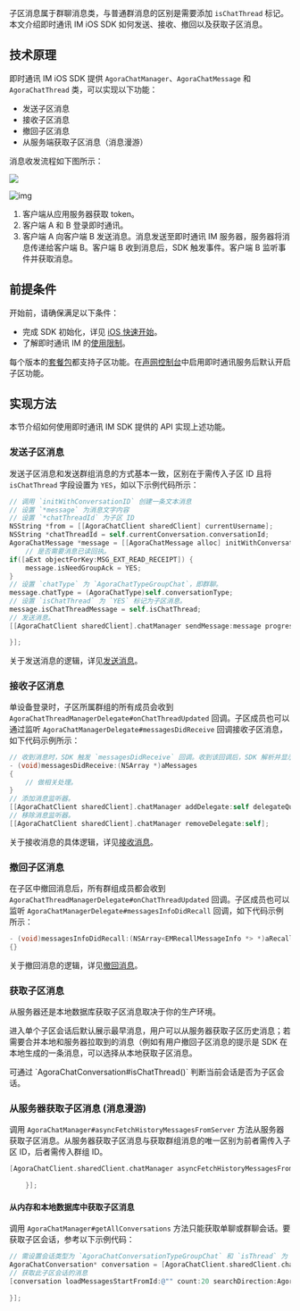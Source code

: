 子区消息属于群聊消息类，与普通群消息的区别是需要添加 `isChatThread` 标记。本文介绍即时通讯 IM iOS SDK 如何发送、接收、撤回以及获取子区消息。

## 技术原理

即时通讯 IM iOS SDK 提供 `AgoraChatManager`、`AgoraChatMessage` 和 `AgoraChatThread` 类，可以实现以下功能：

- 发送子区消息
- 接收子区消息
- 撤回子区消息
- 从服务端获取子区消息（消息漫游）

消息收发流程如下图所示：

![](https://web-cdn.agora.io/docs-files/1681365338435)

![img](./agora_doc_source/markdown/agora-chat/images/quickstart/quick_start_workflow.png)

1. 客户端从应用服务器获取 token。
2. 客户端 A 和 B 登录即时通讯。
3. 客户端 A 向客户端 B 发送消息。消息发送至即时通讯 IM 服务器，服务器将消息传递给客户端 B。客户端 B 收到消息后，SDK 触发事件。客户端 B 监听事件并获取消息。

## 前提条件

开始前，请确保满足以下条件：

- 完成 SDK 初始化，详见 [iOS 快速开始](./agora_chat_get_started_ios)。
- 了解即时通讯 IM 的[使用限制](./agora_chat_limitation)。

每个版本的[套餐包](./agora_chat_pricing#管理套餐包)都支持子区功能。在[声网控制台](https://console.agora.io/)中启用即时通讯服务后默认开启子区功能。

## 实现方法

本节介绍如何使用即时通讯 IM SDK 提供的 API 实现上述功能。

### 发送子区消息

发送子区消息和发送群组消息的方式基本一致，区别在于需传入子区 ID 且将 `isChatThread` 字段设置为 `YES`，如以下示例代码所示：

```objective-c
// 调用 `initWithConversationID` 创建一条文本消息
// 设置 `*message` 为消息文字内容
// 设置 `*chatThreadId` 为子区 ID
NSString *from = [[AgoraChatClient sharedClient] currentUsername];
NSString *chatThreadId = self.currentConversation.conversationId;
AgoraChatMessage *message = [[AgoraChatMessage alloc] initWithConversationID:chatThreadId from:from to:chatThreadId body:aBody ext:aExt];
    // 是否需要消息已读回执。
if([aExt objectForKey:MSG_EXT_READ_RECEIPT]) {
    message.isNeedGroupAck = YES;
}
// 设置 `chatType` 为 `AgoraChatTypeGroupChat`，即群聊。
message.chatType = (AgoraChatType)self.conversationType;
// 设置 `isChatThread` 为 `YES` 标记为子区消息。
message.isChatThreadMessage = self.isChatThread;
// 发送消息。
[[AgoraChatClient sharedClient].chatManager sendMessage:message progress:nil completion:^(AgoraChatMessage *message, AgoraChatError *error) {

}];
```

关于发送消息的逻辑，详见[发送消息](./agora_chat_send_receive_message_ios#发送文本消息)。

### 接收子区消息

单设备登录时，子区所属群组的所有成员会收到 `AgoraChatThreadManagerDelegate#onChatThreadUpdated` 回调。子区成员也可以通过监听 `AgoraChatManagerDelegate#messagesDidReceive` 回调接收子区消息，如下代码示例所示：

```objective-c
// 收到消息时，SDK 触发 `messagesDidReceive` 回调。收到该回调后，SDK 解析并显示消息。
- (void)messagesDidReceive:(NSArray *)aMessages
{
    // 做相关处理。
}
// 添加消息监听器。
[[AgoraChatClient sharedClient].chatManager addDelegate:self delegateQueue:nil];
// 移除消息监听器。
[[AgoraChatClient sharedClient].chatManager removeDelegate:self];
```

关于接收消息的具体逻辑，详见[接收消息](./agora_chat_send_receive_message_ios#接收文本消息)。

### 撤回子区消息

在子区中撤回消息后，所有群组成员都会收到 `AgoraChatThreadManagerDelegate#onChatThreadUpdated` 回调。子区成员也可以监听 `AgoraChatManagerDelegate#messagesInfoDidRecall` 回调，如下代码示例所示：

```objective-c
- (void)messagesInfoDidRecall:(NSArray<EMRecallMessageInfo *> *)aRecallMessagesInfo
{}
```

关于撤回消息的逻辑，详见[撤回消息](./agora_chat_send_receive_message_ios#撤回消息)。

### 获取子区消息

从服务器还是本地数据库获取子区消息取决于你的生产环境。

进入单个子区会话后默认展示最早消息，用户可以从服务器获取子区历史消息；若需要合并本地和服务器拉取到的消息（例如有用户撤回子区消息的提示是 SDK 在本地生成的一条消息，可以选择从本地获取子区消息。

<div class="alert note">可通过 `AgoraChatConversation#isChatThread()` 判断当前会话是否为子区会话。</div>

### 从服务器获取子区消息 (消息漫游)

调用 `AgoraChatManager#asyncFetchHistoryMessagesFromServer` 方法从服务器获取子区消息。从服务器获取子区消息与获取群组消息的唯一区别为前者需传入子区 ID，后者需传入群组 ID。

```objective-c
[AgoraChatClient.sharedClient.chatManager asyncFetchHistoryMessagesFromServer:@"threadId" conversationType:AgoraChatConversationTypeGroupChat startMessageId:@"" fetchDirection:AgoraChatMessageFetchHistoryDirectionUp pageSize:20 completion:^(AgoraChatCursorResult<AgoraChatMessage *> * _Nullable aResult, AgoraChatError * _Nullable aError) {
            
    }];
```

#### 从内存和本地数据库中获取子区消息

调用 `AgoraChatManager#getAllConversations` 方法只能获取单聊或群聊会话。要获取子区会话，参考以下示例代码：

```objective-c
// 需设置会话类型为 `AgoraChatConversationTypeGroupChat` 和 `isThread` 为 `YES`
AgoraChatConversation* conversation = [AgoraChatClient.sharedClient.chatManager getConversation:conversationId type:AgoraChatConversationTypeGroupChat createIfNotExist:NO isThread:YES];
// 获取此子区会话的消息
[conversation loadMessagesStartFromId:@"" count:20 searchDirection:AgoraChatMessageSearchDirectionUp completion:^(NSArray<AgoraChatMessage *> * _Nullable aMessages, AgoraChatError * _Nullable aError) {
           
}];
```
